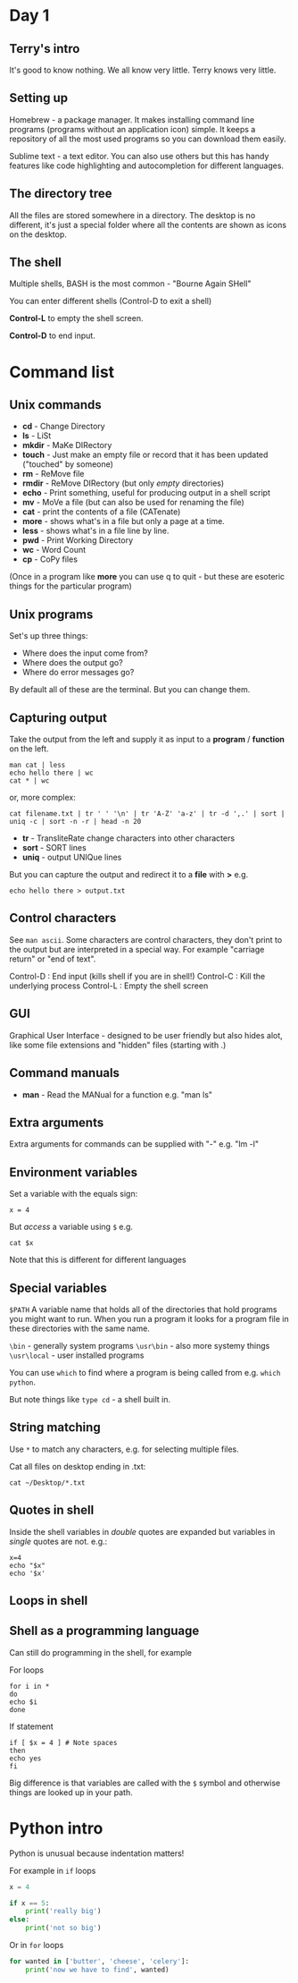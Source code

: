 

Day 1
=====


Terry's intro
-------------
It's good to know nothing. We all know very little. Terry knows very little.


Setting up
----------

Homebrew - a package manager. It makes installing command line programs (programs without an application icon) simple. It keeps a repository of all the most used programs so you can download them easily.

Sublime text - a text editor. You can also use others but this has handy features like code highlighting and autocompletion for different languages.


The directory tree
------------------

All the files are stored somewhere in a directory. The desktop is no different, it's just a special folder where all the contents are shown as icons on the desktop.


The shell
---------

Multiple shells, BASH is the most common - "Bourne Again SHell"

You can enter different shells (Control-D to exit a shell)

__Control-L__ to empty the shell screen.

__Control-D__ to end input.


Command list
============

Unix commands
-------------

* __cd__    - Change Directory
* __ls__    - LiSt
* __mkdir__ - MaKe DIRectory
* __touch__ - Just make an empty file or record that it has been updated ("touched" by someone)
* __rm__    - ReMove file
* __rmdir__ - ReMove DIRectory (but only _empty_ directories)
* __echo__  - Print something, useful for producing output in a shell script
* __mv__    - MoVe a file (but can also be used for renaming the file)
* __cat__   - print the contents of a file (CATenate)
* __more__  - shows what's in a file but only a page at a time.
* __less__  - shows what's in a file line by line.
* __pwd__   - Print Working Directory
* __wc__    - Word Count
* __cp__    - CoPy files

(Once in a program like __more__ you can use q to quit - but these are esoteric things for the particular program)

Unix programs
-------------
Set's up three things:
- Where does the input come from?
- Where does the output go?
- Where do error messages go?

By default all of these are the terminal. But you can change them.

Capturing output
----------------

Take the output from the left and supply it as input to a __program__ / __function__ on the left.

```
man cat | less
echo hello there | wc
cat * | wc
```

or, more complex:
```
cat filename.txt | tr ' ' '\n' | tr 'A-Z' 'a-z' | tr -d ',.' | sort | uniq -c | sort -n -r | head -n 20
```
* __tr__    - TransliteRate change characters into other characters
* __sort__  - SORT lines
* __uniq__  - output UNIQue lines

But you can capture the output and redirect it to a __file__ with __>__ e.g.

```
echo hello there > output.txt
```


Control characters
------------------
See `man ascii`. Some characters are control characters, they don't print to the output but are interpreted in a special way. For example "carriage return" or "end of text".

Control-D : End input (kills shell if you are in shell!)
Control-C : Kill the underlying process
Control-L : Empty the shell screen


GUI
---

Graphical User Interface - designed to be user friendly but also hides alot, like some file extensions and "hidden" files (starting with .)


Command manuals
---------------
* __man__   - Read the MANual for a function e.g. "man ls"


Extra arguments
---------------
Extra arguments for commands can be supplied with "-" e.g. "lm -l"





Environment variables
---------------------
Set a variable with the equals sign:

```
x = 4
```

But _access_ a variable using `$` e.g.

```
cat $x
```

Note that this is different for different languages

Special variables
-----------------

`$PATH` A variable name that holds all of the directories that hold programs you might want to run.  When you run a program it looks for a program file in these directories with the same name.

`\bin` - generally system programs
`\usr\bin` - also more systemy things
`\usr\local` - user installed programs

You can use `which` to find where a program is being called from e.g. `which python`.

But note things like `type cd` - a shell built in.


String matching
---------------

Use `*` to match any characters, e.g. for selecting multiple files.

Cat all files on desktop ending in .txt:

```
cat ~/Desktop/*.txt
```

Quotes in shell
---------------

Inside the shell variables in _double_ quotes are expanded but variables in _single_ quotes are not. e.g.:

```
x=4
echo "$x"
echo '$x'
```


Loops in shell
--------------


Shell as a programming language
-------------------------------

Can still do programming in the shell, for example

For loops
```
for i in *
do
echo $i
done
```

If statement
```
if [ $x = 4 ] # Note spaces
then
echo yes
fi
```

Big difference is that variables are called with the `$` symbol and otherwise things are looked up in your path.


Python intro
============

Python is unusual because indentation matters!

For example in `if` loops
```python
x = 4

if x == 5:
	print('really big')
else:
	print('not so big')
```

Or in `for` loops
```python
for wanted in ['butter', 'cheese', 'celery']:
  	print('now we have to find', wanted)
```


